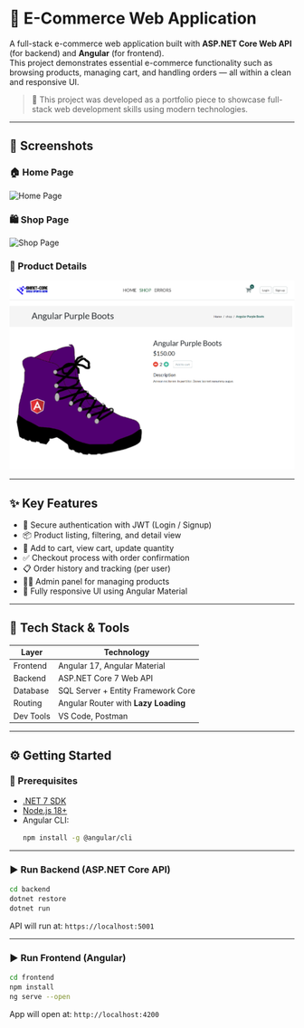 # 🛒 E-Commerce Web Application

A full-stack e-commerce web application built with **ASP.NET Core Web API** (for backend) and **Angular** (for frontend).  
This project demonstrates essential e-commerce functionality such as browsing products, managing cart, and handling orders — all within a clean and responsive UI.

> 📌 This project was developed as a portfolio piece to showcase full-stack web development skills using modern technologies.

---

## 📸 Screenshots

### 🏠 Home Page
![Home Page](screenshots/home.png)

### 🛍️ Shop Page
![Shop Page](screenshots/shop.png)

### 📄 Product Details
![Product Details](screenshots/product-details.png)

---

## ✨ Key Features

- 🔐 Secure authentication with JWT (Login / Signup)
- 📦 Product listing, filtering, and detail view
- 🛒 Add to cart, view cart, update quantity
- ✅ Checkout process with order confirmation
- 📋 Order history and tracking (per user)
- 🧑‍💼 Admin panel for managing products
- 📱 Fully responsive UI using Angular Material

---

## 🧰 Tech Stack & Tools

| Layer       | Technology                             |
|-------------|-----------------------------------------|
| Frontend    | Angular 17, Angular Material            |
| Backend     | ASP.NET Core 7 Web API                  |
| Database    | SQL Server + Entity Framework Core      |
| Routing     | Angular Router with **Lazy Loading**    |
| Dev Tools   | VS Code, Postman                        |

---

## ⚙️ Getting Started

### 🔧 Prerequisites

- [.NET 7 SDK](https://dotnet.microsoft.com/en-us/download)
- [Node.js 18+](https://nodejs.org/)
- Angular CLI:
  ```bash
  npm install -g @angular/cli
  ```

---

### ▶️ Run Backend (ASP.NET Core API)

```bash
cd backend
dotnet restore
dotnet run
```

API will run at: `https://localhost:5001`

---

### ▶️ Run Frontend (Angular)

```bash
cd frontend
npm install
ng serve --open
```

App will open at: `http://localhost:4200`

